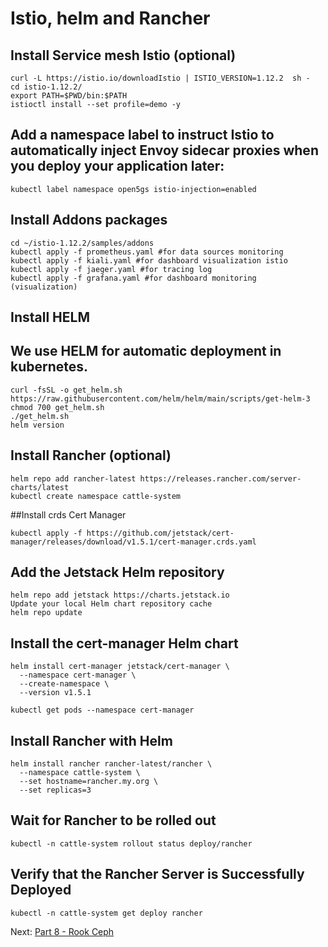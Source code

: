 # Istio, helm and Rancher

## Install Service mesh Istio (optional)
```
curl -L https://istio.io/downloadIstio | ISTIO_VERSION=1.12.2  sh -
cd istio-1.12.2/
export PATH=$PWD/bin:$PATH
istioctl install --set profile=demo -y
```

## Add a namespace label to instruct Istio to automatically inject Envoy sidecar proxies when you deploy your application later:
```
kubectl label namespace open5gs istio-injection=enabled
```

## Install Addons packages
```
cd ~/istio-1.12.2/samples/addons
kubectl apply -f prometheus.yaml #for data sources monitoring
kubectl apply -f kiali.yaml #for dashboard visualization istio
kubectl apply -f jaeger.yaml #for tracing log
kubectl apply -f grafana.yaml #for dashboard monitoring (visualization)
```

## Install HELM
## We use HELM for automatic deployment in kubernetes.
```
curl -fsSL -o get_helm.sh https://raw.githubusercontent.com/helm/helm/main/scripts/get-helm-3
chmod 700 get_helm.sh
./get_helm.sh
helm version
```

## Install Rancher (optional)
```
helm repo add rancher-latest https://releases.rancher.com/server-charts/latest
kubectl create namespace cattle-system
```

##Install crds Cert Manager
```
kubectl apply -f https://github.com/jetstack/cert-manager/releases/download/v1.5.1/cert-manager.crds.yaml
```

## Add the Jetstack Helm repository
```
helm repo add jetstack https://charts.jetstack.io
Update your local Helm chart repository cache
helm repo update
```

## Install the cert-manager Helm chart
```
helm install cert-manager jetstack/cert-manager \
  --namespace cert-manager \
  --create-namespace \
  --version v1.5.1

kubectl get pods --namespace cert-manager
```

## Install Rancher with Helm
```
helm install rancher rancher-latest/rancher \
  --namespace cattle-system \
  --set hostname=rancher.my.org \
  --set replicas=3
```

## Wait for Rancher to be rolled out
```
kubectl -n cattle-system rollout status deploy/rancher
```

## Verify that the Rancher Server is Successfully Deployed
```
kubectl -n cattle-system get deploy rancher
```


Next: [Part 8 - Rook Ceph](09-part-08.md)
